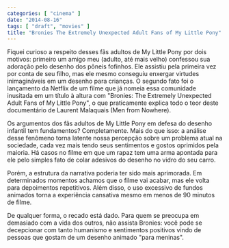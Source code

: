 ```yaml
---
categories: [ "cinema" ]
date: "2014-08-16"
tags: [ "draft", "movies" ]
title: "Bronies The Extremely Unexpected Adult Fans of My Little Pony"
---
```

Fiquei curioso a respeito desses fãs adultos de My Little Pony por
dois motivos: primeiro um amigo meu (adulto, até mais velho) confessou
sua adoração pelo desenho dos pôneis fofinhos. Ele assistiu pela
primeira vez por conta de seu filho, mas ele mesmo conseguiu enxergar
virtudes inimagináveis em um desenho para crianças. O segundo fato
foi o lançamento da Netflix de um filme que já nomeia essa comunidade
inusitada em um título à altura com "Bronies: The Extremely Unexpected
Adult Fans of My Little Pony", o que praticamente explica todo o teor
deste documentário de Laurent Malaquais (Men from Nowhere).

Os argumentos dos fãs adultos de My Little Pony em defesa do desenho
infantil tem fundamentos? Completamente. Mais do que isso: a análise
desse fenômeno torna latente nossa percepção sobre um problema atual na
sociedade, cada vez mais tendo seus sentimentos e gostos oprimidos pela
maioria. Há casos no filme em que um rapaz tem uma arma apontada para
ele pelo simples fato de colar adesivos do desenho no vidro do seu carro.

Porém, a estrutura da narrativa poderia ter sido mais aprimorada. Em
determinados momentos achamos que o filme vai acabar, mas ele volta para
depoimentos repetitivos. Além disso, o uso excessivo de fundos animados
torna a experiência cansativa mesmo em menos de 90 minutos de filme.

De qualquer forma, o recado está dado. Para quem se preocupa em demasiado
com a vida dos outros, não assista Bronies: você pode se decepcionar
com tanto humanismo e sentimentos positivos vindo de pessoas que gostam
de um desenho animado "para meninas".
